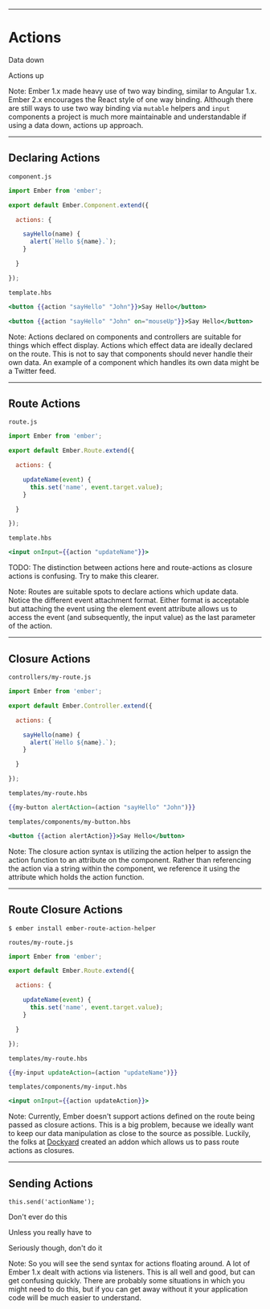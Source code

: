 
---

# Actions

Data down <!-- .element: class="fragment" -->

Actions up <!-- .element: class="fragment" -->

Note: Ember 1.x made heavy use of two way binding, similar to Angular 1.x.
Ember 2.x encourages the React style of one way binding. Although there are
still ways to use two way binding via `mutable` helpers and `input` components
a project is much more maintainable and understandable if using a data down,
actions up approach.

----

## Declaring Actions

`component.js`

```javascript
import Ember from 'ember';

export default Ember.Component.extend({

  actions: {

    sayHello(name) {
      alert(`Hello ${name}.`);
    }

  }

});
```

`template.hbs`
<!-- .element: data-fragment-index="1" class="fragment" -->
```handlebars
<button {{action "sayHello" "John"}}>Say Hello</button>
```
<!-- .element: data-fragment-index="1" class="fragment" -->

```handlebars
<button {{action "sayHello" "John" on="mouseUp"}}>Say Hello</button>
```
<!-- .element: data-fragment-index="2" class="fragment" -->

Note: Actions declared on components and controllers are suitable for things
which effect display. Actions which effect data are ideally declared on the
route. This is not to say that components should never handle their own data.
An example of a component which handles its own data might be a Twitter feed.

----

## Route Actions

`route.js`

```javascript
import Ember from 'ember';

export default Ember.Route.extend({

  actions: {

    updateName(event) {
      this.set('name', event.target.value);
    }

  }

});
```

`template.hbs`
<!-- .element: data-fragment-index="1" class="fragment" -->
```handlebars
<input onInput={{action "updateName"}}>
```
<!-- .element: data-fragment-index="1" class="fragment" -->

TODO: The distinction between actions here and route-actions as closure actions
is confusing. Try to make this clearer.

Note: Routes are suitable spots to declare actions which update data.
Notice the different event attachment format. Either format is acceptable
but attaching the event using the element event attribute allows us to access
the event (and subsequently, the input value) as the last parameter of the
action.

----

## Closure Actions

`controllers/my-route.js`

```javascript
import Ember from 'ember';

export default Ember.Controller.extend({

  actions: {

    sayHello(name) {
      alert(`Hello ${name}.`);
    }

  }

});
```

`templates/my-route.hbs`
<!-- .element: data-fragment-index="1" class="fragment" -->
```handlebars
{{my-button alertAction=(action "sayHello" "John")}}
```
<!-- .element: data-fragment-index="1" class="fragment" -->

`templates/components/my-button.hbs`
<!-- .element: data-fragment-index="2" class="fragment" -->
```handlebars
<button {{action alertAction}}>Say Hello</button>
```
<!-- .element: data-fragment-index="2" class="fragment" -->

Note: The closure action syntax is utilizing the action helper to assign the
action function to an attribute on the component. Rather than referencing
the action via a string within the component, we reference it using the
attribute which holds the action function.

----

## Route Closure Actions

```
$ ember install ember-route-action-helper
```

`routes/my-route.js`
<!-- .element: data-fragment-index="1" class="fragment" -->
```javascript
import Ember from 'ember';

export default Ember.Route.extend({

  actions: {

    updateName(event) {
      this.set('name', event.target.value);
    }

  }

});
```
<!-- .element: data-fragment-index="1" class="fragment" -->

`templates/my-route.hbs`
<!-- .element: data-fragment-index="2" class="fragment" -->
```handlebars
{{my-input updateAction=(action "updateName")}}
```
<!-- .element: data-fragment-index="2" class="fragment" -->

`templates/components/my-input.hbs`
<!-- .element: data-fragment-index="3" class="fragment" -->
```handlebars
<input onInput={{action updateAction}}>
```
<!-- .element: data-fragment-index="3" class="fragment" -->

Note: Currently, Ember doesn't support actions defined on the route being
passed as closure actions. This is a big problem, because we ideally want to
keep our data manipulation as close to the source as possible. Luckily, the
folks at [Dockyard](https://dockyard.com/) created an addon which allows us
to pass route actions as closures.

----

## Sending Actions

```
this.send('actionName');
```

Don't ever do this <!-- .element: class="fragment" -->

Unless you really have to <!-- .element: class="fragment" -->

Seriously though, don't do it <!-- .element: class="fragment" -->

Note: So you will see the send syntax for actions floating around. A lot of
Ember 1.x dealt with actions via listeners. This is all well and good, but can
get confusing quickly. There are probably some situations in which you might
need to do this, but if you can get away without it your application code
will be much easier to understand.
